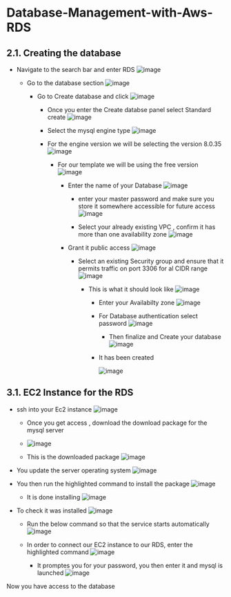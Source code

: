 # Database-Management-with-Aws-RDS

## 2.1. Creating the database

- Navigate to the search bar and enter RDS
  ![image](https://github.com/user-attachments/assets/ec39d2f3-a9db-4827-a544-2031354ed230)

  - Go to the database section
    ![image](https://github.com/user-attachments/assets/de8d1dc4-9a23-4d5f-b530-f28dfc1268ae)

    - Go to Create database and click
      ![image](https://github.com/user-attachments/assets/cd9369f9-0a71-4f43-97e7-bd955436078d)

      - Once you enter the Create databse panel select Standard create
        ![image](https://github.com/user-attachments/assets/5d8074fb-5c9d-4ad4-9420-b302b98e1846)

       - Select the mysql engine type
         ![image](https://github.com/user-attachments/assets/bd928400-82a3-4d87-9c75-d38cf764d7b4)

      - For the engine version we will be selecting the version 8.0.35
         ![image](https://github.com/user-attachments/assets/2f7f471d-3127-4c11-8ab4-971b7ae737a1)
        - For our template we will be using the free version
          ![image](https://github.com/user-attachments/assets/7205b1fc-09f2-4964-995a-3c3b42c6b7a3)

          - Enter the name of your Database
            ![image](https://github.com/user-attachments/assets/a6527729-74f4-40c4-a3c7-9f83987250aa)

            - enter your master password and make sure you store it somewhere accessible for future access
              ![image](https://github.com/user-attachments/assets/ef53c337-d606-4e01-a1d3-80529f021757)

             - Select your already existing VPC , confirm it has more than one availability zone
              ![image](https://github.com/user-attachments/assets/7719034a-6491-4f99-8887-a8e6f4f562e8)

          - Grant it public access
            ![image](https://github.com/user-attachments/assets/df8d6ca8-fe99-4609-9583-63eaa703dd5a)

            - Select an existing Security group and ensure that it permits traffic on port 3306 for al CIDR range
              ![image](https://github.com/user-attachments/assets/4f9afb6a-bd8f-4f3c-aa3f-feddaf8affb1)

              - This is what it should look like
                ![image](https://github.com/user-attachments/assets/ee7313b5-020a-41d0-b5a5-7f9022d36566)

                - Enter your Availabilty zone
                  ![image](https://github.com/user-attachments/assets/6cf18cc2-0e71-4a2b-a3af-1304f3dc89e1)

                - For Database authentication select password
                  ![image](https://github.com/user-attachments/assets/c1534ef0-e991-4b79-baf6-4e91bff536d9)

                  - Then finalize and Create your database
                    ![image](https://github.com/user-attachments/assets/2f82b320-c4ac-4c3f-8c2b-f6ac5aff1239)
               
                - It has been created

                     ![image](https://github.com/user-attachments/assets/34a592c5-d8ff-4dba-b198-9c82d52b0a20)



 






 


    


## 3.1. EC2 Instance for the RDS
  - ssh into your Ec2 instance
    ![image](https://github.com/user-attachments/assets/d45d8173-a995-4a3e-9792-d5cefe7dd49c)

    - Once you get access , download the download package for the mysql server
    - ![image](https://github.com/user-attachments/assets/42ebec0d-4fb1-400d-95ba-69829acd5214)

     - This is the downloaded package
      ![image](https://github.com/user-attachments/assets/1b1d6be0-0612-4e9f-8cbb-eada7180abbe)
- You update the server operating system
   ![image](https://github.com/user-attachments/assets/2a4e937d-7794-4fe1-8c49-42b489849abb)
 - You then run the highlighted command to install the package
   ![image](https://github.com/user-attachments/assets/7bc2afb2-29a9-409e-a5bb-a290eb09e776)

   - It is done installing
    ![image](https://github.com/user-attachments/assets/ff64e5d5-2310-4340-a50e-ef7064e50ed0)

- To check it was installed
  ![image](https://github.com/user-attachments/assets/075045b7-07b4-4aa9-862d-e730c4171bd9)

  - Run the below command so that the service starts automatically
    ![image](https://github.com/user-attachments/assets/6bcfd3bb-c64c-4a89-b4dc-370a63f869cb)

   - In order to connect our EC2 instance to our RDS, enter the highlighted command
    ![image](https://github.com/user-attachments/assets/ef84a61b-ca0f-4b2e-8c9f-b4dacf28e042)

     - It promptes you for your password, you then enter it and mysql is launched
   ![image](https://github.com/user-attachments/assets/23f2f153-8f71-448a-a366-68eff1a6898a)

Now you have access to the database



      

   

  



  

   
        



